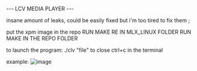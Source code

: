 --- LCV MEDIA PLAYER ---

insane amount of leaks, could be easily fixed but i'm too tired to fix them ;

put the xpm image in the repo
RUN MAKE RE IN MLX_LINUX FOLDER
RUN MAKE IN THE REPO FOLDER

to launch the program: ./clv "file"
to close ctrl+c in the terminal


example:
![image](https://github.com/user-attachments/assets/8f0d2dfa-930f-4890-aa92-06539df7f154)
